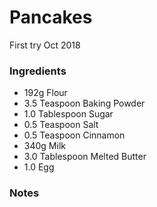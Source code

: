 # Pancakes #

First try Oct 2018

### Ingredients ###

- 192g Flour
- 3.5 Teaspoon Baking Powder
- 1.0 Tablespoon Sugar
- 0.5 Teaspoon Salt
- 0.5 Teaspoon Cinnamon
- 340g Milk
- 3.0 Tablespoon Melted Butter
- 1.0 Egg

### Notes ###
